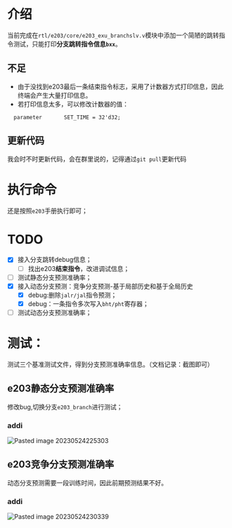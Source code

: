 # 介绍
当前完成在`rtl/e203/core/e203_exu_branchslv.v`模块中添加一个简陋的跳转指令测试，只能打印**分支跳转指令信息`bxx`**。
## 不足
- 由于没找到e203最后一条结束指令标志，采用了计数器方式打印信息，因此终端会产生大量打印信息。
- 若打印信息太多，可以修改计数器的值：
```
  parameter       SET_TIME = 32'd32;
```
## 更新代码
我会时不时更新代码，会在群里说的，记得通过`git pull`更新代码

# 执行命令
还是按照`e203`手册执行即可；

# TODO
- [x] 接入分支跳转debug信息；
  - [ ] 找出e203**结束指令**，改进调试信息；
- [ ] 测试静态分支预测准确率；
- [x] 接入动态分支预测：竞争分支预测-基于局部历史和基于全局历史
  - [x] debug:删除`jalr/jal`指令预测；
  - [x] debug：一条指令多次写入`bht/pht`寄存器；
- [ ] 测试动态分支预测准确率；

# 测试：
测试三个基准测试文件，得到分支预测准确率信息。（文档记录：截图即可）
## e203静态分支预测准确率
修改bug,切换分支`e203_branch`进行测试；
### addi 
![Pasted image 20230524225303](https://zpnmh.oss-cn-beijing.aliyuncs.com/undefined202305242253716.png)
## e203竞争分支预测准确率
动态分支预测需要一段训练时间，因此前期预测结果不好。
### addi
![Pasted image 20230524230339](https://zpnmh.oss-cn-beijing.aliyuncs.com/undefined202305242303986.png)
